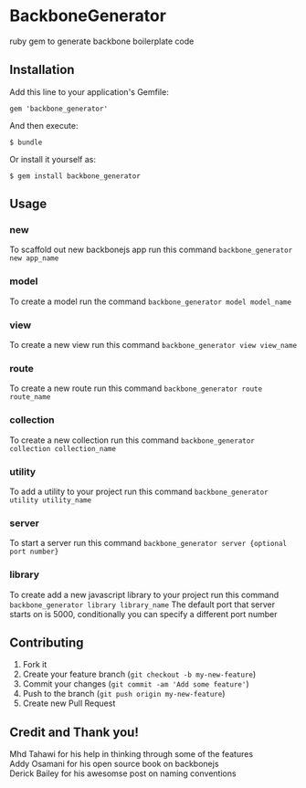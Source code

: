 # BackboneGenerator

 ruby gem to generate backbone boilerplate code

## Installation

Add this line to your application's Gemfile:

    gem 'backbone_generator'

And then execute:

    $ bundle

Or install it yourself as:

    $ gem install backbone_generator

## Usage

### new
To scaffold out new backbonejs app run this command
`backbone_generator new app_name`  

### model
To create a model run the command
`backbone_generator model model_name` 

### view
To create a new view run this command
`backbone_generator view view_name`  

### route
To create a new route run this command
`backbone_generator route route_name` 

### collection
To create a new collection run this command
`backbone_generator collection collection_name`  

### utility
To add a utility to your project run this command
`backbone_generator utility utility_name`  

### server
To start a server run this command
`backbone_generator server {optional port number}`  

### library
To create add a new javascript library to your project run this command
`backbone_generator library library_name`
The default port that server starts on is 5000, conditionally you can specify a different port number


## Contributing

1. Fork it
2. Create your feature branch (`git checkout -b my-new-feature`)
3. Commit your changes (`git commit -am 'Add some feature'`)
4. Push to the branch (`git push origin my-new-feature`)
5. Create new Pull Request

## Credit and Thank you!
Mhd Tahawi for his help in thinking through some of the features   
Addy Osamani for his open source book on backbonejs   
Derick Bailey for his awesomse post on naming conventions  
